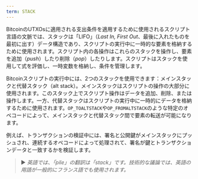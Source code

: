```yaml
---
term: STACK
---
```


BitcoinのUTXOsに適用される支出条件を適用するために使用されるスクリプト言語の文脈では、スタックは「LIFO」（*Last In, First Out*、最後に入れたものを最初に出す）データ構造であり、スクリプトの実行中に一時的な要素を格納するために使用されます。スクリプト内の各操作はこれらのスタックを操作し、要素を追加（*push*）したり削除（*pop*）したりします。スクリプトはスタックを使用して式を評価し、一時変数を格納し、条件を管理します。

Bitcoinスクリプトの実行中には、2つのスタックを使用できます：メインスタックと代替スタック（alt stack）。メインスタックはスクリプトの操作の大部分に使用されます。このスタック上でスクリプト操作はデータを追加、削除、または操作します。一方、代替スタックはスクリプトの実行中に一時的にデータを格納するために使用されます。`OP_TOALTSTACK`や`OP_FROMALTSTACK`のような特定のオペコードによって、メインスタックと代替スタック間で要素の転送が可能になります。

例えば、トランザクションの検証中には、署名と公開鍵がメインスタックにプッシュされ、連続するオペコードによって処理されて、署名が鍵とトランザクションデータと一致するかを検証します。

> ► *英語では、「pile」の翻訳は「stack」です。技術的な議論では、英語の用語が一般的にフランス語でも使用されます。*